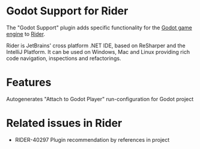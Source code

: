 
# Godot Support for Rider


The "Godot Support" plugin adds specific functionality for the [Godot game engine](https://godotengine.org/) to [Rider](https://www.jetbrains.com/rider/).

Rider is JetBrains' cross platform .NET IDE, based on ReSharper and the IntelliJ Platform. It can be used on Windows, Mac and Linux providing rich code navigation, inspections and refactorings.

# Features

Autogenerates "Attach to Godot Player" run-configuration for Godot project

# Related issues in Rider

- RIDER-40297 Plugin recommendation by references in project

